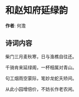 # 和赵知府延绿韵

**作者**: 何澹

## 诗词内容

柴门三月麦秋寒，日与渔樵自往还。

千骑肯来延绿阁，一杯相属对青山。

句工烟雨空蒙际，笔妙龙蛇夭矫间。

从此小园增倍价，不妨长作老农闲。

